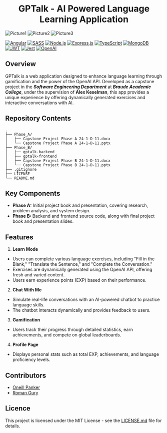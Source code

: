 <h1 align="center">
  GPTalk - AI Powered Language Learning Application
</h1>

![Picture1](https://github.com/user-attachments/assets/aed93f01-abf3-455d-8bb8-28bc669f869c)
![Picture2](https://github.com/user-attachments/assets/6f5d47c3-cb04-41b2-ab7c-f8cb4c6f7c0b)
![Picture3](https://github.com/user-attachments/assets/f5c80d01-30b9-44e9-a542-022cb5af0d78)


[![Angular](https://img.shields.io/badge/Angular-DD0031?style=for-the-badge&logo=angular&logoColor=white)](https://angular.dev/)
[![SASS](https://img.shields.io/badge/SASS-CC6699?style=for-the-badge&logo=sass&logoColor=white)](https://sass-lang.com/)
[![Node.js](https://img.shields.io/badge/Node.js-339933?style=for-the-badge&logo=node.js&logoColor=white)](https://nodejs.org/en)
[![Express.js](https://img.shields.io/badge/Express.js-000000?style=for-the-badge&logo=express&logoColor=white)](https://expressjs.com/)
[![TypeScript](https://img.shields.io/badge/TypeScript-3178C6?style=for-the-badge&logo=typescript&logoColor=white)](https://www.typescriptlang.org/)
[![MongoDB](https://img.shields.io/badge/MongoDB-47A248?style=for-the-badge&logo=mongodb&logoColor=white)](https://www.mongodb.com/)
[![JWT](https://img.shields.io/badge/JWT-000000?style=for-the-badge&logo=jsonwebtokens&logoColor=white)](https://jwt.io/)
[![Jest](https://img.shields.io/badge/Jest-C21325?style=for-the-badge&logo=jest&logoColor=white)](https://jestjs.io/)
[![OpenAI](https://img.shields.io/badge/openai-412991?style=for-the-badge&logo=openai&logoColor=white)](https://platform.openai.com)

## Overview
GPTalk is a web application designed to enhance language learning through gamification and the power of the OpenAI API. Developed as a capstone project in the ***Software Engineering Department*** at ***Braude Academic College***, under the supervision of **Alex Keselman**, this app provides a unique experience by offering dynamically generated exercises and interactive conversations with AI.

## Repository Contents
```
.
├── Phase_A/
│   ├── Capstone Project Phase A 24-1-D-11.docx
│   └── Capstone Project Phase A 24-1-D-11.pptx
├── Phase_B/
│   ├── gptalk-backend
│   ├── gptalk-frontend
│   ├── Capstone Project Phase B 24-1-D-11.docx
│   └── Capstone Project Phase B 24-1-D-11.pptx
├── .gitignore
├── LICENSE
└── README.md
```

## Key Components
- **Phase A:** Initial project book and presentation, covering research, problem analysis, and system design.
- **Phase B:** Backend and frontend source code, along with final project book and presentation slides.

## Features
1. **Learn Mode**
  - Users can complete various language exercises, including "Fill in the Blank," "Translate the Sentence," and "Complete the Conversation."
  - Exercises are dynamically generated using the OpenAI API, offering fresh and varied content.
  - Users earn experience points (EXP) based on their performance.
2. **Chat With Me**
  - Simulate real-life conversations with an AI-powered chatbot to practice language skills.
  - The chatbot interacts dynamically and provides feedback to users.
3. **Gamification**
  - Users track their progress through detailed statistics, earn achievements, and compete on global leaderboards.
4. **Profile Page**
  - Displays personal stats such as total EXP, achievements, and language proficiency levels.

## Contributors
- [Oneill Panker](https://github.com/oneill19)
- [Roman Gury](https://github.com/Roman-G-579)

## Licence
This project is licensed under the MIT License - see the [LICENSE.md](https://github.com/Oneill19/GPTalk/blob/main/LICENSE) file for details.
